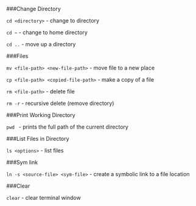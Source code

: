###Change Directory

```cd <directory>``` - change to directory

```cd ~``` - change to home directory

```cd ..``` - move up a directory

###Files

```mv <file-path> <new-file-path>``` - move file to a new place

```cp <file-path> <copied-file-path>``` - make a copy of a file

```rm <file-path>``` - delete file

```rm -r``` - recursive delete (remove directory)

###Print Working Directory

```pwd ``` - prints the full path of the current directory

###List Files in Directory

```ls <options>``` - list files

###Sym link

```ln -s <source-file> <sym-file>``` - create a symbolic link to a file location

###Clear

```clear``` - clear terminal window
